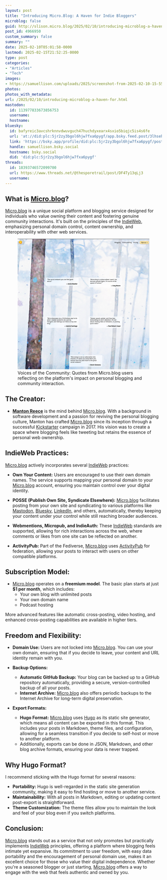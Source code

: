 ```yaml
---
layout: post
title: "Introducing Micro.Blog: A Haven for Indie Bloggers"
microblog: false
guid: http://slison.micro.blog/2025/02/10/introducing-microblog-a-haven-for.html
post_id: 4966950
custom_summary: false
summary: ""
date: 2025-02-10T05:01:58-0000
lastmod: 2025-02-15T21:52:25-0000
type: post
categories:
- "Articles"
- "Tech"
images:
- https://samuellison.com/uploads/2025/screenshot-from-2025-02-10-15-55-20.png
photos:
photos_with_metadata:
url: /2025/02/10/introducing-microblog-a-haven-for.html
mastodon:
  id: 113977833673856753
  username: 
  hostname: 
bluesky:
  id: bafyreic3avcshrknnvdwuvguch47huchdyxearx4sxio5biqjc5is4s6fe
  url: 'at://did:plc:5jr2zy3bgol6hjw7fxa6pygf/app.bsky.feed.post/3lhsehzu4mz2i'
  link: 'https://bsky.app/profile/did:plc:5jr2zy3bgol6hjw7fxa6pygf/post/3lhsehzu4mz2i'
  handle: samuellison.bsky.social
  hostname: bsky.social
  did: 'did:plc:5jr2zy3bgol6hjw7fxa6pygf'
threads:
  id: 18393746572099700
  url: https://www.threads.net/@thesporetrail/post/DF4Ty13qLj3
  username: 
---
```

<meta property="og:image" content="https://samuellison.com/uploads/2025/screenshot-from-2025-02-10-15-55-20.png">
  <meta name="twitter:image" content="https://samuellison.com/uploads/2025/screenshot-from-2025-02-10-15-55-20.png">

## **What is [Micro.blog](https://micro.blog "Micro.Blog")?**

[Micro.blog](https://micro.blog "Micro.Blog") is a unique social platform and blogging service designed for individuals who value owning their content and fostering genuine community interactions. It's built on the principles of the [IndieWeb](https://indieweb.org/"IndieWeb"), emphasizing personal domain control, content ownership, and interoperability with other web services.

<!--more-->
<figure>
	<img src="uploads/2025/screenshot-from-2025-02-10-15-55-20.png" alt="Featured Image" title="Micro.blog Quotes">
	<figcaption>Voices of the Community: Quotes from Micro.blog users reflecting on the platform's impact on personal blogging and community interaction.</figcaption>
</figure>

## **The Creator:**

- **[Manton Reece](https://www.manton.org/ "Manton Reece")** is the mind behind [Micro.blog](https://micro.blog "Micro.Blog"). With a background in software development and a passion for reviving the personal blogging culture, Manton has crafted [Micro.blog](https://micro.blog "Micro.Blog") since its inception through a successful [Kickstarter](https://www.kickstarter.com/projects/manton/indie-microblogging-owning-your-short-form-writing "Micro.Blog Kickstarter Campaign") campaign in 2017. His vision was to create a space where blogging feels like tweeting but retains the essence of personal web ownership.

## **IndieWeb Practices:**

[Micro.blog](https://micro.blog "Micro.Blog") actively incorporates several [IndieWeb](https://indieweb.org/"IndieWeb") practices:

- **Own Your Content:** Users are encouraged to use their own domain names. The service supports mapping your personal domain to your [Micro.blog](https://micro.blog "Micro.Blog") account, ensuring you maintain control over your digital identity.

- **POSSE (Publish Own Site, Syndicate Elsewhere):** [Micro.blog](https://micro.blog "Micro.Blog") facilitates posting from your own site and syndicating to various platforms like [Mastodon](https://joinmastodon.org/ "Mastodon"), [Bluesky](https://bsky.app "BlueSky"), [LinkedIn](https://linkedin.com "LinkedIn"), and others, automatically, thereby keeping your content under your control while still reaching broader audiences.

- **Webmentions, Micropub, and IndieAuth:** These [IndieWeb](https://indieweb.org/"IndieWeb") standards are supported, allowing for rich interactions across the web, where comments or likes from one site can be reflected on another.

- **ActivityPub:** Part of the Fediverse, [Micro.blog](https://micro.blog "Micro.Blog") uses [ActivityPub](https://activitypub.rocks/ "ActivityPub") for federation, allowing your posts to interact with users on other compatible platforms.

## **Subscription Model:**

- [Micro.blog](https://micro.blog "Micro.Blog") operates on a **freemium model**. The basic plan starts at just **$1 per month**, which includes:
  - Your own blog with unlimited posts
  - Your own domain name
  - Podcast hosting

More advanced features like automatic cross-posting, video hosting, and enhanced cross-posting capabilities are available in higher tiers.

## **Freedom and Flexibility:**

- **Domain Use:** Users are not locked into [Micro.blog](https://micro.blog "Micro.Blog"). You can use your own domain, ensuring that if you decide to leave, your content and URL identity remain with you.

- **Backup Options:** 
  - **Automatic GitHub Backup:** Your blog can be backed up to a GitHub repository automatically, providing a secure, version-controlled backup of all your posts.
  - **Internet Archive:** [Micro.blog](https://micro.blog "Micro.Blog") also offers periodic backups to the Internet Archive for long-term digital preservation.

- **Export Formats:**
  - **Hugo Format:** [Micro.blog](https://micro.blog "Micro.Blog") uses [Hugo](https://gohugo.io/ "Hugo") as its static site generator, which means all content can be exported in this format. This includes your posts in Markdown, theme files, and configuration, allowing for a seamless transition if you decide to self-host or move to another platform.
  - Additionally, exports can be done in JSON, Markdown, and other blog archive formats, ensuring your data is never trapped.

## **Why Hugo Format?**

I recommend sticking with the Hugo format for several reasons:

  - **Portability:** Hugo is well-regarded in the static site generation community, making it easy to find hosting or move to another service.
  - **Maintainability:** With all posts in Markdown, editing or updating content post-export is straightforward.
  - **Theme Customization:** The theme files allow you to maintain the look and feel of your blog even if you switch platforms.

## **Conclusion:**

[Micro.blog](https://micro.blog "Micro.Blog") stands out as a service that not only promotes but practically implements [IndieWeb](https://indieweb.org/"IndieWeb") principles, offering a platform where blogging feels intimate yet expansive. Its commitment to user freedom, with easy data portability and the encouragement of personal domain use, makes it an excellent choice for those who value their digital independence. Whether you're a seasoned blogger or just starting, [Micro.blog](https://micro.blog "Micro.Blog") offers a way to engage with the web that feels authentic and owned by you.

<meta name="fediverse:creator" content="@samuel@social.familylison.com">
